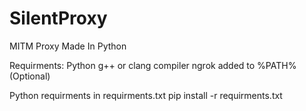 # SilentProxy
MITM Proxy Made In Python

Requirments:
  Python
  g++ or clang compiler
  ngrok added to %PATH% (Optional)

Python requirments in requirments.txt
  pip install -r requirments.txt

